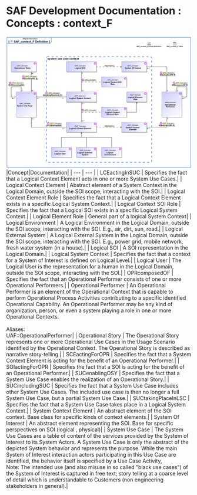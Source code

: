 # SAF Development Documentation : Concepts : context_F 
![SAF_context_F Definition.svg](./diagrams/SAF_context_F-Definition.svg)
|Concept|Documentation|
| --- | --- |
| LCEactingInSUC | Specifies the fact that a Logical Context Element acts in one or more System Use Cases.|
| Logical Context Element | Abstract element of a System Context in the Logical Domain, outside the SOI scope, interacting with the SOI.|
| Logical Context Element Role | Specifies the fact that a Logical Context Element exists in a specific Logical System Context.|
| Logical Context SOI Role | Specifies the fact that a Logical SOI exists in a specific Logical System Context.|
| Logical Element Role | General part of a logical System Context|
| Logical Environment | A Logical Environment in the Logical Domain, outside the SOI scope, interacting with the SOI. E.g., air, dirt, sun, road.|
| Logical External System | A Logical External System in the Logical Domain, outside the SOI scope, interacting with the SOI. E.g., power grid, mobile network, fresh water system (in a house).|
| Logical SOI | A SOI representation in the Logical Domain.|
| Logical System Context | Specifies the fact that a context for a System of Interest is defined on Logical Level.|
| Logical User | The Logical User is the representation for a human in the Logical Domain, outside the SOI scope, interacting with the SOI.|
| OPRcomposedOF | Specifies the fact that an Operational Performer consists of one or more Operational Performers.|
| Operational Performer | An Operational Performer is an element of the Operational Context that is capable to perform Operational Process Activities contributing to a specific identified Operational Capability. An Operational Performer may be any kind of organization, person, or even a system playing a role in one or more Operational Contexts.<br><br>Aliases:<br>UAF::OperationalPerformer|
| Operational Story | The Operational Story represents one or more Operational Use Cases in the Usage Scenario identified by the Operational Context. The Operational Story is described as narrative story-telling.|
| SCEactingForOPR | Specifies the fact that a System Context Element is acting for the benefit of an Operational Performer.|
| SOIactingForOPR | Specifies the fact that a SOI is acting for the benefit of an Operational Performer.|
| SUCenablingOSY | Specifies the fact that a System Use Case enables the realization of an Operational Story.|
| SUCincludingSUC | Specifies the fact that a System Use Case includes other System Use Cases. The included use case is then no longer a full System Use Case, but a partial System Use Case.|
| SUCtakingPlaceInLSC | Specifies the fact that a System Use Case takes place in a Logical System Context.|
| System Context Element | An abstract element of the SOI context. Base class for specific kinds of context elements.|
| System Of Interest | An abstract element representing the SOI. Base for specific perspectives on SOI (logical , physical)|
| System Use Case | The System Use Cases are a table of content of the services provided by the System of Interest to its System Actors. A System Use Case is only the abstract of the depicted System behavior and represents the purpose. While the main System of Interest interaction actors participating in this Use Case are identified, the behavior itself is specified by a Use Case Activity, <br>Note: The intended use (and also misuse in so called "black use cases") of the System of Interest is captured in free text; story telling at a coarse level of detail which is understandable to Customers (non engineering stakeholders in general).|
